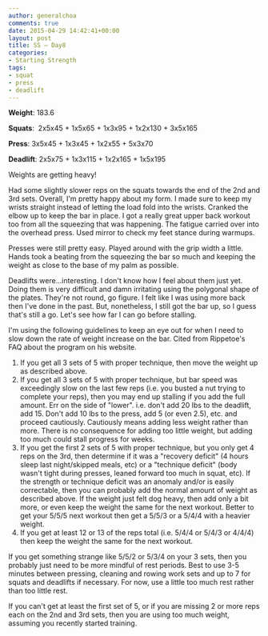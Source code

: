 ```yaml
---
author: generalchoa
comments: true
date: 2015-04-29 14:42:41+00:00
layout: post
title: SS – Day8
categories:
- Starting Strength
tags:
- squat
- press
- deadlift
---
```


**Weight**:  183.6

**Squats**:  2x5x45 + 1x5x65 + 1x3x95 + 1x2x130 + 3x5x165

**Press**:  3x5x45 + 1x3x45 + 1x2x55 + 5x3x70

**Deadlift**:  2x5x75 + 1x3x115 + 1x2x165 + 1x5x195

Weights are getting heavy!  

Had some slightly slower reps on the squats towards the end of the 2nd and 3rd sets.  Overall,
I'm pretty happy about my form.  I made sure to keep my wrists straight instead of letting the
load fold into the wrists.  Cranked the elbow up to keep the bar in place.  I got a really great
upper back workout too from all the squeezing that was happening.  The fatigue carried over into
the overhead press.  Used mirror to check my feet stance during warmups.

Presses were still pretty easy.  Played around with the grip width a little.  Hands took a beating
from the squeezing the bar so much and keeping the weight as close to the base of my palm as possible.

Deadlifts were...interesting.  I don't know how I feel about them just yet.  Doing them is very difficult and damn irritating using the polygonal shape of the plates.  They're not round, go figure.
I felt like I was using more back then I've done in the past.  But, nonetheless, I still got the bar up, so I guess that's still a go.  Let's see how far I can go before stalling.

I'm using the following guidelines to keep an eye out for when I need to slow down the rate of weight increase on the bar.  Cited from Rippetoe's FAQ about the program on his website.

1. If you get all 3 sets of 5 with proper technique, then move the weight up as described above.
2. If you get all 3 sets of 5 with proper technique, but bar speed was exceedingly slow on the last few reps (i.e. you busted a nut trying to complete your reps), then you may end up stalling if you add the full amount. Err on the side of "lower". i.e. don't add 20 lbs to the deadlift, add 15. Don't add 10 lbs to the press, add 5 (or even 2.5), etc. and proceed cautiously. Cautiously means adding less weight rather than more. There is no consequence for adding too little weight, but adding too much could stall progress for weeks.
3. If you get the first 2 sets of 5 with proper technique, but you only get 4 reps on the 3rd, then determine if it was a "recovery deficit" (4 hours sleep last night/skipped meals, etc) or a "technique deficit" (body wasn't tight during presses, leaned forward too much in squat, etc). If the strength or technique deficit was an anomaly and/or is easily correctable, then you can probably add the normal amount of weight as described above. If the weight just felt dog heavy, then add only a bit more, or even keep the weight the same for the next workout. Better to get your 5/5/5 next workout then get a 5/5/3 or a 5/4/4 with a heavier weight.
4. If you get at least 12 or 13 of the reps total (i.e. 5/4/4 or 5/4/3 or 4/4/4) then keep the weight the same for the next workout.

If you get something strange like 5/5/2 or 5/3/4 on your 3 sets, then you probably just need to be more mindful of rest periods. Best to use 3-5 minutes between pressing, cleaning and rowing work sets and up to 7 for squats and deadlifts if necessary. For now, use a little too much rest rather than too little rest.

If you can't get at least the first set of 5, or if you are missing 2 or more reps each on the 2nd and 3rd sets, then you are using too much weight, assuming you recently started training.